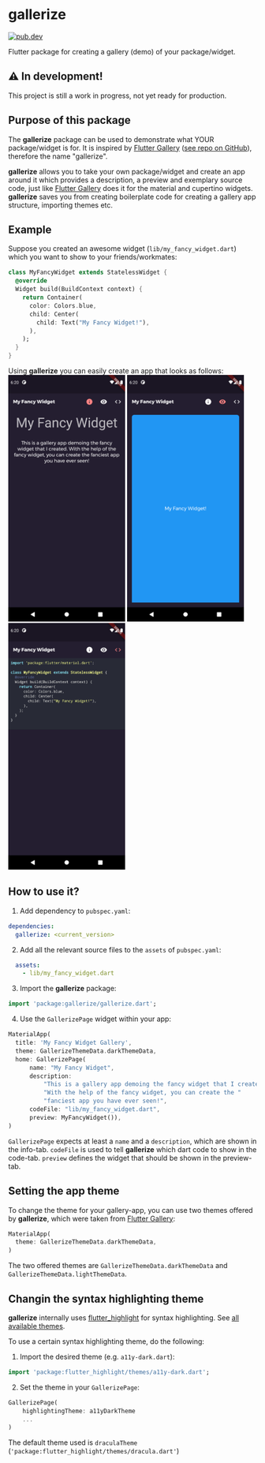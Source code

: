 # gallerize

[![pub.dev](https://img.shields.io/pub/v/gallerize?logo=dart)](https://pub.dev/packages/gallerize)

Flutter package for creating a gallery (demo) of your package/widget.

## ⚠ In development!

This project is still a work in progress, not yet ready for production.


## Purpose of this package

The **gallerize** package can be used to demonstrate what YOUR package/widget is for. It is inspired by [Flutter Gallery](https://gallery.flutter.dev/) ([see repo on GitHub](https://github.com/flutter/gallery)), therefore the name "gallerize".

**gallerize** allows you to take your own package/widget and create an app around it which provides a description, a preview and exemplary source code, just like [Flutter Gallery](https://gallery.flutter.dev/) does it for the material and cupertino widgets. **gallerize** saves you from creating boilerplate code for creating a gallery app structure, importing themes etc.

## Example

Suppose you created an awesome widget (`lib/my_fancy_widget.dart`) which you want to show to your friends/workmates:
```dart
class MyFancyWidget extends StatelessWidget {
  @override
  Widget build(BuildContext context) {
    return Container(
      color: Colors.blue,
      child: Center(
        child: Text("My Fancy Widget!"),
      ),
    );
  }
}
```

Using **gallerize** you can easily create an app that looks as follows:<br/>
<img src=".github/images/info.png"  height="500" alt="Info tab of example app"> 
<img src=".github/images/preview.png"  height="500" alt="Preview tab of example app"> 
<img src=".github/images/code.png"  height="500" alt="Code tab of example app">

## How to use it?

1. Add dependency to `pubspec.yaml`:
```yaml
dependencies:
  gallerize: <current_version>
```
2. Add all the relevant source files to the `assets` of `pubspec.yaml`:
```yaml
  assets:
    - lib/my_fancy_widget.dart
```
3. Import the **gallerize** package:
```dart
import 'package:gallerize/gallerize.dart';
```
4. Use the `GallerizePage` widget within your app:
```dart
MaterialApp(
  title: 'My Fancy Widget Gallery',
  theme: GallerizeThemeData.darkThemeData,
  home: GallerizePage(
      name: "My Fancy Widget",
      description:
          "This is a gallery app demoing the fancy widget that I created. "
          "With the help of the fancy widget, you can create the "
          "fanciest app you have ever seen!",
      codeFile: "lib/my_fancy_widget.dart",
      preview: MyFancyWidget()),
)
```
`GallerizePage` expects at least a `name` and a `description`, which are shown in the info-tab. `codeFile` is used to tell **gallerize** which dart code to show in the code-tab. `preview` defines the widget that should be shown in the preview-tab.

## Setting the app theme

To change the theme for your gallery-app, you can use two themes offered by **gallerize**, which were taken from [Flutter Gallery](https://gallery.flutter.dev/):
```dart
MaterialApp(
  theme: GallerizeThemeData.darkThemeData,
)
```
The two offered themes are `GallerizeThemeData.darkThemeData` and `GallerizeThemeData.lightThemeData`.

## Changin the syntax highlighting theme

**gallerize** internally uses [flutter_highlight](https://pub.dev/packages/flutter_highlight) for syntax highlighting. See [all available themes](https://github.com/pd4d10/highlight/blob/master/flutter_highlight/lib/themes).

To use a certain syntax highlighting theme, do the following:
1. Import the desired theme (e.g. `a11y-dark.dart`):
```dart
import 'package:flutter_highlight/themes/a11y-dark.dart';
```
2. Set the theme in your `GallerizePage`:
```dart
GallerizePage(
    highlightingTheme: a11yDarkTheme
    ...
)
```
The default theme used is `draculaTheme` (`'package:flutter_highlight/themes/dracula.dart'`)
